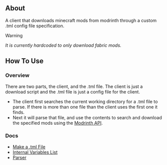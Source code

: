 ## About
A client that downloads minecraft mods from modrinth through a custom .tml config file specification.

> [!WARNING]
> _It is currently hardcoded to only download fabric mods._

## How To Use
### Overview
There are two parts, the client, and the .tml file. The client is just a download script
and the .tml file is just a config file for the client.
- The client first searches the current working directory for a .tml file to parse. If there is more than one file than the client uses the first one it finds.
- Next it will parse that file, and use the contents to search and download the specified mods using the [Modrinth API](https://docs.modrinth.com/api/).

### Docs
- [Make a .tml File](docs/tml-file.md)
- [Internal Variables List](docs/variables.md)
- [Parser](docs/parser.md)
